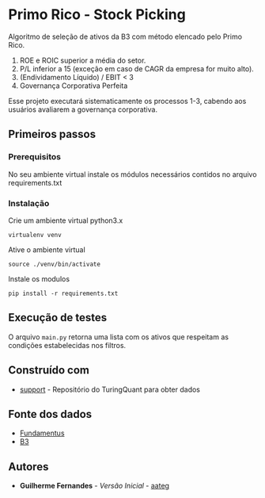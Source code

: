 # Primo Rico - Stock Picking 

Algoritmo de seleção de ativos da B3 com método elencado pelo Primo Rico.

1. ROE e ROIC superior a média do setor.
2. P/L inferior a 15 (exceção em caso de CAGR da empresa for muito alto).
3. (Endividamento Líquido) / EBIT < 3
4. Governança Corporativa Perfeita

Esse projeto executará sistematicamente os processos 1-3, cabendo aos usuários
avaliarem a governança corporativa.

## Primeiros passos

### Prerequisitos

No seu ambiente virtual instale os módulos necessários contidos no arquivo requirements.txt

### Instalação

Crie um ambiente virtual python3.x

```
virtualenv venv
```

Ative o ambiente virtual

```
source ./venv/bin/activate
```

Instale os modulos

```
pip install -r requirements.txt
```

## Execução de testes

O arquivo `main.py` retorna uma lista com os ativos que respeitam as condições estabelecidas nos filtros. 

## Construído com

* [support](https://github.com/TuringQuant/support) - Repositório do TuringQuant para obter dados

## Fonte dos dados

* [Fundamentus](https://www.fundamentus.com.br/)
* [B3](http://www.b3.com.br/)

## Autores

* **Guilherme Fernandes** - *Versão Inicial* - [aateg](https://github.com/aateg)
